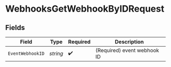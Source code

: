 # WebhooksGetWebhookByIDRequest


## Fields

| Field                       | Type                        | Required                    | Description                 |
| --------------------------- | --------------------------- | --------------------------- | --------------------------- |
| `EventWebhookID`            | *string*                    | :heavy_check_mark:          | (Required) event webhook ID |